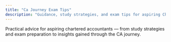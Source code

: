 ```yaml
---
title: "Ca Journey Exam Tips"
description: "Guidance, study strategies, and exam tips for aspiring Chartered Accountants"
---
```


Practical advice for aspiring chartered accountants — from study strategies and exam preparation to insights gained through the CA journey.
